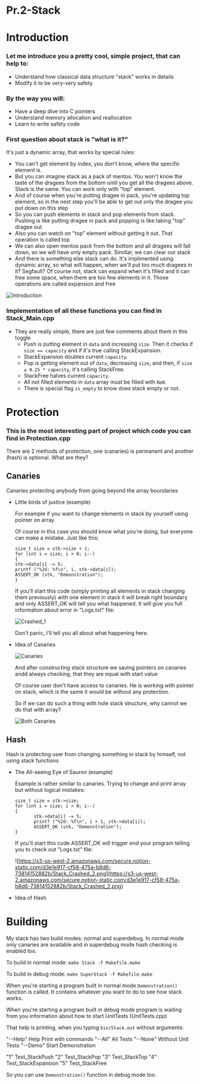 # Pr.2-Stack
# Introduction

### Let me introduce you a pretty cool, simple project, that can help to:

- Understand how classical data structure "stack" works in details
- Modify it to be very-very safety

### By the way you will:

- Have a deep dive into C pointers
- Understand memory allocation and reallocation
- Learn to write safety code

### First question about stack is "what is it?"

It's just a dynamic array, that works by special rules:

- You can't get element by index, you don't know, where the specific element is.
- But you can imagine stack as a pack of mentos. You won't know the taste of the dragees from the bottom until you get all the dragees above. Stack is the same. You can work only with "top" element.
- And of course when you're putting dragee in pack, you're updating top element, so in the next step you'll be able to get out only the dragee you put down on this step
- So you can push elements in stack and pop elements from stack. Pushing is like putting dragee in pack and popping is like taking "top" dragee out
- Also you can watch on "top" element without getting it out. That operation is called top
- We can also open mentos pack from the bottom and all dragees will fall down, so we will have only empty pack. Simillar, we can clear our stack
- And there is something else stack can do. It's implimented using dynamic array, so what will happen, when we'll put too much dragees in it? Segfault? Of course not, stack can expand when it's filled and it can free some space, when there are too few elements in it. Those operations are called expansion and free

![Introduction](https://github.com/GusakovIgor/Pr.2-Stack/blob/main/img/Stack%20-%20introduction.png)

### Implementation of all these functions you can find in Stack_Main.cpp

- They are really simple, there are just few comments about them in this toggle
    - Push is putting element in `data` and increasing `size`. Then it checks if `size == capacity` and if it's true calling StackExpansion.
    - StackExpansion doubles current `capacity`.
    - Pop is getting element out of `data`, decreasing `size`, and then, if `size ≤ 0.25 * capacity`, it's calling StackFree.
    - StackFree halves current `capacity`.
    - All not filled elements in `data` array must be filled with `NaN`.
    - There is special flag `is_empty` to know does stack empty or not.

# Protection

### This is the most interesting part of project which code you can find in Protection.cpp

There are 2 methods of protection, one (canaries) is permanent and another (hash) is optional. What are they?

## Canaries

Canaries protecting anybody from going beyond the array boundaries

- Little birds of justice (example)

    For example if you want to change elements in stack by yourself using pointer on array

    Of course in this case you should know what you're doing, but everyone can make a mistake. Just like this:

    `size_t size = stk->size + 1;`    
    `for (int i = size; i > 0; i--)`    
    `{`   
            `stk->data[i] -= 5;`    
            `printf ("%2d: %f\n", i, stk->data[i]);`    
            `ASSERT_OK (stk, "Demonstration");`   
    `}`

    If you'll start this code (simply printing all elements in stack changing them previously) with one element in stack it will break right boundary and only ASSERT_OK will tell you what happened. It will give you full information about error in "Logs.txt" file:
    
    ![Crashed_1](https://github.com/GusakovIgor/Pr.2-Stack/blob/main/img/Stack_Crashed_1.png)
    
    Don't panic, I'll tell you all about what happening here.

- Idea of Canaries

    ![Canaries](https://github.com/GusakovIgor/Pr.2-Stack/blob/main/img/Stack%20-%20canaries.png)

    And after constructing stack structure we saving pointers on canaries andd always checking, that they are equal with start value

    Of course user don't have access to canaries. He is working with pointer on stack, which is the same it would be without any protection.

    So if we can do such a thing with hole stack structure, why cannot we do that with array?

    ![Both Canaries](https://github.com/GusakovIgor/Pr.2-Stack/blob/main/img/Stack%20-%20both%20canaries.png)

## Hash

Hash is protecting user from changing something in stack by himself, not using stack functions

- The All-seeing Eye of Sauron (example)

    Example is rather similar to canaries. Trying to change and print array but without logical mistakes:

    `size_t size = stk->size;`    
    `for (int i = size; i > 0; i--)`    
    `{`   
        `       stk->data[i] -= 5;`   
        `       printf ("%2d: %f\n", i + 1, stk->data[i]);`   
        `       ASSERT_OK (stk, "Demonstration");`    
    `}`

    If you'll start this code ASSERT_OK will trigger end your program telling you to check out "Logs.txt" file:

    ![https://s3-us-west-2.amazonaws.com/secure.notion-static.com/d3e1e917-cf58-475a-b8d6-73814152882b/Stack_Crashed_2.png](https://s3-us-west-2.amazonaws.com/secure.notion-static.com/d3e1e917-cf58-475a-b8d6-73814152882b/Stack_Crashed_2.png)

- Idea of Hash

# Building

My stack has two build modes: normal and superdebug. In normal mode only canaries are available and in superdebug mode hash checking is enabled too.

To build in normal mode: `make Stack -f Makefile.make`

To build in debug mode: `make SuperStack -f Makefile.make`

When you're starting a program built in normal mode `Demonstration()` function is called. It contains whatever you want to do to see how stack works.

When you're starting a program built in debug mode program is waiting from you information about how to start UnitTests (UnitTests.cpp)

That help is printing, when you typing `bin/Stack.out` without arguments:

"--Help"     Help Print with commands
"--All"         All Tests
"--None"    Without Unit Tests
"--Demo"   Start Demonstration

"1"    Test_StackPush
"2"    Test_StackPop
"3"    Test_StackTop
"4"    Test_StackExpansion
"5"    Test_StackFree

So you can use `Demonstration()` function in debug mode too.

